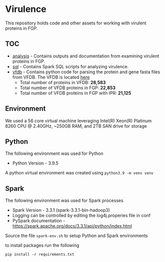 # Virulence

This repository holds code and other assets for working with virulent proteins in FGP.

## TOC

* [analysis](analysis) - Contains outputs and documentation from examining virulent proteins in FGP.
* [sql](sql) - Contains Spark SQL scripts for analyzing virulence.
* [vfdb](vfdb) - Contains python code for parsing the protein and gene fasta files from VFDB. The VFDB is
  located [here]( http://www.mgc.ac.cn/VFs/)
    * Total number of proteins in VFDB: **28,583**
    * Total number of VFDB proteins in FGP: **22,853**
    * Total number of VFDB proteins in FGP with IPR: **21,125**
 
## Environment

We used a 56 core virtual machine leveraging Intel(R) Xeon(R) Platinum 8260 CPU @ 2.40GHz, ~250GB RAM, and 2TB SAN drive for storage

## Python

The following environment was used for Python

* Python Version - 3.9.5

A python virtual environment was created using `python3.9 -m venv venv`

## Spark

The following environment was used for Spark processes

* Spark Version - 3.3.1 (spark-3.3.1-bin-hadoop3)
* Logging can be controlled by editing the log4j.properies file in conf
* PySpark documentation - https://spark.apache.org/docs/3.3.1/api/python/index.html

Source the file `spark-env.sh` to setup Python and Spark environments

to install packages run the following

```
pip install -r requirements.txt
```
